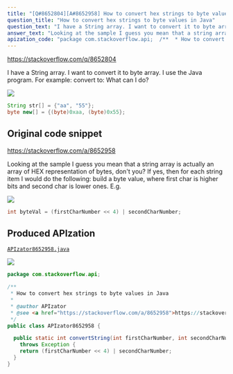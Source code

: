 ```yaml
---
title: "[Q#8652804][A#8652958] How to convert hex strings to byte values in Java"
question_title: "How to convert hex strings to byte values in Java"
question_text: "I have a String array. I want to convert it to byte array. I use the Java program. For example: convert to: What can I do?"
answer_text: "Looking at the sample I guess you mean that a string array is actually an array of HEX representation of bytes, don't you? If yes, then for each string item I would do the following: build a byte value, where first char is higher bits and second char is lower ones. E.g."
apization_code: "package com.stackoverflow.api;  /**  * How to convert hex strings to byte values in Java  *  * @author APIzator  * @see <a href=\"https://stackoverflow.com/a/8652958\">https://stackoverflow.com/a/8652958</a>  */ public class APIzator8652958 {    public static int convertString(int firstCharNumber, int secondCharNumber)     throws Exception {     return (firstCharNumber << 4) | secondCharNumber;   } }"
---
```


https://stackoverflow.com/q/8652804

I have a String array.
I want to convert it to byte array.
I use the Java program.
For example:
convert to:
What can I do?


<div class="code-logo"><img src="/stackoverflow.png" /></div>

```java
String str[] = {"aa", "55"};
byte new[] = {(byte)0xaa, (byte)0x55};
```


## Original code snippet

https://stackoverflow.com/a/8652958

Looking at the sample I guess you mean that a string array is actually an array of HEX representation of bytes, don&#x27;t you?
If yes, then for each string item I would do the following:
build a byte value, where first char is higher bits and second char is lower ones. E.g.

<div class="code-logo"><img src="/stackoverflow.png" /></div>

```java
int byteVal = (firstCharNumber << 4) | secondCharNumber;
```

## Produced APIzation

[`APIzator8652958.java`](https://github.com/pasqualesalza/apization-temp/raw/main/data/search/APIzator8652958.java)

<div class="code-logo"><img src="/apizator.png" /></div>

```java
package com.stackoverflow.api;

/**
 * How to convert hex strings to byte values in Java
 *
 * @author APIzator
 * @see <a href="https://stackoverflow.com/a/8652958">https://stackoverflow.com/a/8652958</a>
 */
public class APIzator8652958 {

  public static int convertString(int firstCharNumber, int secondCharNumber)
    throws Exception {
    return (firstCharNumber << 4) | secondCharNumber;
  }
}

```